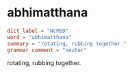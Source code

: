 # abhimatthana

``` toml
dict_label = "NCPED"
word = "abhimatthana"
summary = "rotating, rubbing together."
grammar_comment = "neuter"
```

rotating, rubbing together.

